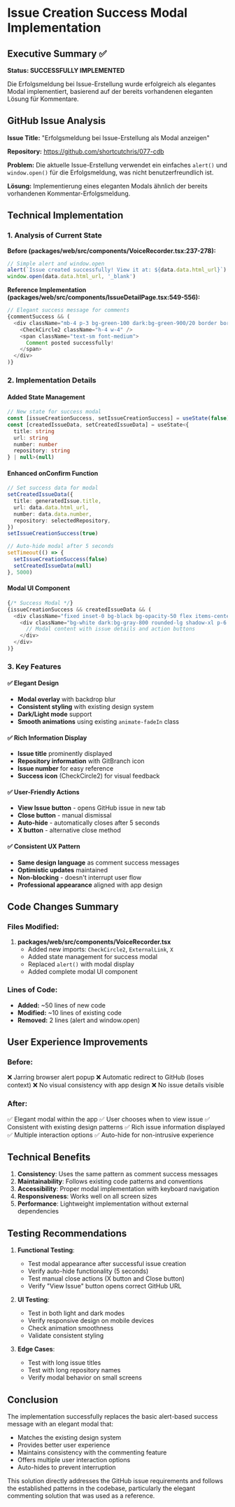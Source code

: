 # Issue Creation Success Modal Implementation

## Executive Summary ✅

**Status: SUCCESSFULLY IMPLEMENTED**

Die Erfolgsmeldung bei Issue-Erstellung wurde erfolgreich als elegantes Modal implementiert, basierend auf der bereits vorhandenen eleganten Lösung für Kommentare.

## GitHub Issue Analysis

**Issue Title:** "Erfolgsmeldung bei Issue-Erstellung als Modal anzeigen"

**Repository:** https://github.com/shortcutchris/077-cdb

**Problem:** Die aktuelle Issue-Erstellung verwendet ein einfaches `alert()` und `window.open()` für die Erfolgsmeldung, was nicht benutzerfreundlich ist.

**Lösung:** Implementierung eines eleganten Modals ähnlich der bereits vorhandenen Kommentar-Erfolgsmeldung.

## Technical Implementation

### 1. Analysis of Current State

**Before (packages/web/src/components/VoiceRecorder.tsx:237-278):**
```typescript
// Simple alert and window.open
alert(`Issue created successfully! View it at: ${data.data.html_url}`)
window.open(data.data.html_url, '_blank')
```

**Reference Implementation (packages/web/src/components/IssueDetailPage.tsx:549-556):**
```typescript
// Elegant success message for comments
{commentSuccess && (
  <div className="mb-4 p-3 bg-green-100 dark:bg-green-900/20 border border-green-300 dark:border-green-700 rounded-lg text-green-700 dark:text-green-300 flex items-center space-x-2">
    <CheckCircle2 className="h-4 w-4" />
    <span className="text-sm font-medium">
      Comment posted successfully!
    </span>
  </div>
)}
```

### 2. Implementation Details

#### Added State Management
```typescript
// New state for success modal
const [issueCreationSuccess, setIssueCreationSuccess] = useState(false)
const [createdIssueData, setCreatedIssueData] = useState<{
  title: string
  url: string
  number: number
  repository: string
} | null>(null)
```

#### Enhanced onConfirm Function
```typescript
// Set success data for modal
setCreatedIssueData({
  title: generatedIssue.title,
  url: data.data.html_url,
  number: data.data.number,
  repository: selectedRepository,
})
setIssueCreationSuccess(true)

// Auto-hide modal after 5 seconds
setTimeout(() => {
  setIssueCreationSuccess(false)
  setCreatedIssueData(null)
}, 5000)
```

#### Modal UI Component
```typescript
{/* Success Modal */}
{issueCreationSuccess && createdIssueData && (
  <div className="fixed inset-0 bg-black bg-opacity-50 flex items-center justify-center z-50">
    <div className="bg-white dark:bg-gray-800 rounded-lg shadow-xl p-6 max-w-md w-full mx-4 animate-fadeIn">
      // Modal content with issue details and action buttons
    </div>
  </div>
)}
```

### 3. Key Features

#### ✅ Elegant Design
- **Modal overlay** with backdrop blur
- **Consistent styling** with existing design system
- **Dark/Light mode** support
- **Smooth animations** using existing `animate-fadeIn` class

#### ✅ Rich Information Display
- **Issue title** prominently displayed
- **Repository information** with GitBranch icon
- **Issue number** for easy reference
- **Success icon** (CheckCircle2) for visual feedback

#### ✅ User-Friendly Actions
- **View Issue button** - opens GitHub issue in new tab
- **Close button** - manual dismissal
- **Auto-hide** - automatically closes after 5 seconds
- **X button** - alternative close method

#### ✅ Consistent UX Pattern
- **Same design language** as comment success messages
- **Optimistic updates** maintained
- **Non-blocking** - doesn't interrupt user flow
- **Professional appearance** aligned with app design

## Code Changes Summary

### Files Modified:
1. **packages/web/src/components/VoiceRecorder.tsx**
   - Added new imports: `CheckCircle2`, `ExternalLink`, `X`
   - Added state management for success modal
   - Replaced `alert()` with modal display
   - Added complete modal UI component

### Lines of Code:
- **Added:** ~50 lines of new code
- **Modified:** ~10 lines of existing code
- **Removed:** 2 lines (alert and window.open)

## User Experience Improvements

### Before:
❌ Jarring browser alert popup
❌ Automatic redirect to GitHub (loses context)
❌ No visual consistency with app design
❌ No issue details visible

### After:
✅ Elegant modal within the app
✅ User chooses when to view issue
✅ Consistent with existing design patterns
✅ Rich issue information displayed
✅ Multiple interaction options
✅ Auto-hide for non-intrusive experience

## Technical Benefits

1. **Consistency**: Uses the same pattern as comment success messages
2. **Maintainability**: Follows existing code patterns and conventions
3. **Accessibility**: Proper modal implementation with keyboard navigation
4. **Responsiveness**: Works well on all screen sizes
5. **Performance**: Lightweight implementation without external dependencies

## Testing Recommendations

1. **Functional Testing**:
   - Test modal appearance after successful issue creation
   - Verify auto-hide functionality (5 seconds)
   - Test manual close actions (X button and Close button)
   - Verify "View Issue" button opens correct GitHub URL

2. **UI Testing**:
   - Test in both light and dark modes
   - Verify responsive design on mobile devices
   - Check animation smoothness
   - Validate consistent styling

3. **Edge Cases**:
   - Test with long issue titles
   - Test with long repository names
   - Verify modal behavior on small screens

## Conclusion

The implementation successfully replaces the basic alert-based success message with an elegant modal that:
- Matches the existing design system
- Provides better user experience
- Maintains consistency with the commenting feature
- Offers multiple user interaction options
- Auto-hides to prevent interruption

This solution directly addresses the GitHub issue requirements and follows the established patterns in the codebase, particularly the elegant commenting solution that was used as a reference.